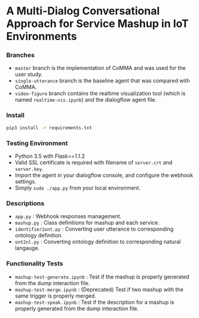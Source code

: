 # A Multi-Dialog Conversational Approach for Service Mashup in IoT Environments

### Branches
- `master` branch is the implementation of CoMMA and was used for the user study.
- `single-utterance` branch is the baseline agent that was compared with CoMMA.
- `video-figure` branch contains the realtime visualization tool (which is named `realtime-vis.ipynb`) and the dialogflow agent file.

### Install

```bash
pip3 install -r requirements.txt
```

### Testing Environment
- Python 3.5 with Flask==1.1.2
- Valid SSL certificate is required with filename of `server.crt` and `server.key`.
- Import the agent in your dialogflow console, and configure the webhook settings.
- Simply `sudo ./app.py` from your local environment.

### Descriptions
- `app.py` : Webhook responses management.
- `mashup.py` : Class definitions for mashup and each service.
- `identifier2ont.py` : Converting user utterance to corresponding ontology definition.
- `ont2nl.py` : Converting ontology definition to corresponding natural langauge.

### Functionality Tests
- `mashup-test-generate.ipynb` : Test if the mashup is properly generated from the dump interaction file.
- `mashup-test-merge.ipynb` : (Deprecated) Test if two mashup with the same trigger is properly merged.
- `mashup-test-speak.ipynb` : Test if the description for a mashup is properly generated from the dump interaction file.
